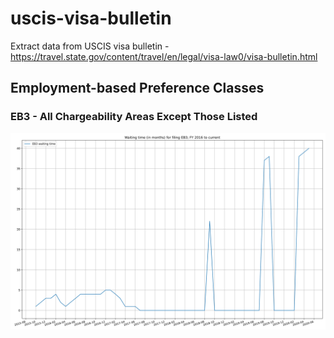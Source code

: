 # uscis-visa-bulletin
Extract data from USCIS visa bulletin - https://travel.state.gov/content/travel/en/legal/visa-law0/visa-bulletin.html

## Employment-based Preference Classes

### EB3 - All Chargeability Areas Except Those Listed
![EB3](images/EB3.svg)